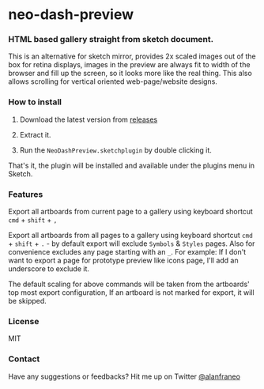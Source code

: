 # neo-dash-preview

### HTML based gallery straight from sketch document.

This is an alternative for sketch mirror, provides 2x scaled images out of the box for retina displays, images in the preview are always fit to width of the browser and fill up the screen, so it looks more like the real thing. This also allows scrolling for vertical oriented web-page/website designs.

### How to install

1. Download the latest version from [releases](https://github.com/alanfraneo/sketch-neo-preview/releases)

2. Extract it.

3. Run the `NeoDashPreview.sketchplugin` by double clicking it.

That's it, the plugin will be installed and available under the plugins menu in Sketch.

### Features

Export all artboards from current page to a gallery using keyboard shortcut `cmd` + `shift` + `,`

Export all artboards from all pages to a gallery using keyboard shortcut `cmd` + `shift` + `.` - by default export will exclude `Symbols` & `Styles` pages. Also for convenience excludes any page starting with an `_`. For example: If I don't want to export a page for prototype preview like icons page, I'll add an underscore to exclude it.

The default scaling for above commands will be taken from the artboards' top most export configuration, If an artboard is not marked for export, it will be skipped.

### License

MIT

### Contact
Have any suggestions or feedbacks? Hit me up on Twitter [@alanfraneo](https://twitter.com/alanfraneo)
